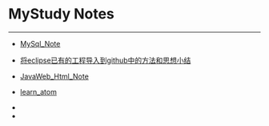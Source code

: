 # MyStudy Notes
----

- [MySql_Note](https://blog.csdn.net/renshilei123/article/details/80103978)

- [将eclipse已有的工程导入到github中的方法和思想小结](https://blog.csdn.net/renshilei123/article/details/80160931)

- [JavaWeb_Html_Note](https://blog.csdn.net/renshilei123/article/details/80097055)
- [learn_atom](https://blog.csdn.net/renshilei123/article/details/80237794)
- 
-
